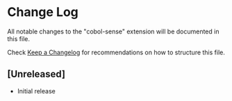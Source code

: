 # Change Log

All notable changes to the "cobol-sense" extension will be documented in this file.

Check [Keep a Changelog](http://keepachangelog.com/) for recommendations on how to structure this file.

## [Unreleased]

- Initial release